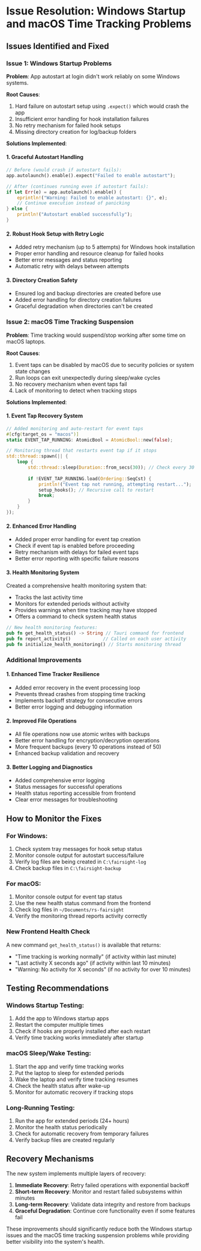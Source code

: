 # Issue Resolution: Windows Startup and macOS Time Tracking Problems

## Issues Identified and Fixed

### Issue 1: Windows Startup Problems
**Problem**: App autostart at login didn't work reliably on some Windows systems.

**Root Causes**:
1. Hard failure on autostart setup using `.expect()` which would crash the app
2. Insufficient error handling for hook installation failures
3. No retry mechanism for failed hook setups
4. Missing directory creation for log/backup folders

**Solutions Implemented**:

#### 1. Graceful Autostart Handling
```rust
// Before (would crash if autostart fails):
app.autolaunch().enable().expect("Failed to enable autostart");

// After (continues running even if autostart fails):
if let Err(e) = app.autolaunch().enable() {
    eprintln!("Warning: Failed to enable autostart: {}", e);
    // Continue execution instead of panicking
} else {
    println!("Autostart enabled successfully");
}
```

#### 2. Robust Hook Setup with Retry Logic
- Added retry mechanism (up to 5 attempts) for Windows hook installation
- Proper error handling and resource cleanup for failed hooks
- Better error messages and status reporting
- Automatic retry with delays between attempts

#### 3. Directory Creation Safety
- Ensured log and backup directories are created before use
- Added error handling for directory creation failures
- Graceful degradation when directories can't be created

### Issue 2: macOS Time Tracking Suspension
**Problem**: Time tracking would suspend/stop working after some time on macOS laptops.

**Root Causes**:
1. Event taps can be disabled by macOS due to security policies or system state changes
2. Run loops can exit unexpectedly during sleep/wake cycles
3. No recovery mechanism when event taps fail
4. Lack of monitoring to detect when tracking stops

**Solutions Implemented**:

#### 1. Event Tap Recovery System
```rust
// Added monitoring and auto-restart for event taps
#[cfg(target_os = "macos")]
static EVENT_TAP_RUNNING: AtomicBool = AtomicBool::new(false);

// Monitoring thread that restarts event tap if it stops
std::thread::spawn(|| {
    loop {
        std::thread::sleep(Duration::from_secs(30)); // Check every 30 seconds
        
        if !EVENT_TAP_RUNNING.load(Ordering::SeqCst) {
            println!("Event tap not running, attempting restart...");
            setup_hooks(); // Recursive call to restart
            break;
        }
    }
});
```

#### 2. Enhanced Error Handling
- Added proper error handling for event tap creation
- Check if event tap is enabled before proceeding
- Retry mechanism with delays for failed event taps
- Better error reporting with specific failure reasons

#### 3. Health Monitoring System
Created a comprehensive health monitoring system that:
- Tracks the last activity time
- Monitors for extended periods without activity
- Provides warnings when time tracking may have stopped
- Offers a command to check system health status

```rust
// New health monitoring features:
pub fn get_health_status() -> String // Tauri command for frontend
pub fn report_activity()            // Called on each user activity
pub fn initialize_health_monitoring() // Starts monitoring thread
```

### Additional Improvements

#### 1. Enhanced Time Tracker Resilience
- Added error recovery in the event processing loop
- Prevents thread crashes from stopping time tracking
- Implements backoff strategy for consecutive errors
- Better error logging and debugging information

#### 2. Improved File Operations
- All file operations now use atomic writes with backups
- Better error handling for encryption/decryption operations
- More frequent backups (every 10 operations instead of 50)
- Enhanced backup validation and recovery

#### 3. Better Logging and Diagnostics
- Added comprehensive error logging
- Status messages for successful operations
- Health status reporting accessible from frontend
- Clear error messages for troubleshooting

## How to Monitor the Fixes

### For Windows:
1. Check system tray messages for hook setup status
2. Monitor console output for autostart success/failure
3. Verify log files are being created in `C:\fairsight-log`
4. Check backup files in `C:\fairsight-backup`

### For macOS:
1. Monitor console output for event tap status
2. Use the new health status command from the frontend
3. Check log files in `~/Documents/rs-fairsight`
4. Verify the monitoring thread reports activity correctly

### New Frontend Health Check
A new command `get_health_status()` is available that returns:
- "Time tracking is working normally" (if activity within last minute)
- "Last activity X seconds ago" (if activity within last 10 minutes)
- "Warning: No activity for X seconds" (if no activity for over 10 minutes)

## Testing Recommendations

### Windows Startup Testing:
1. Add the app to Windows startup apps
2. Restart the computer multiple times
3. Check if hooks are properly installed after each restart
4. Verify time tracking works immediately after startup

### macOS Sleep/Wake Testing:
1. Start the app and verify time tracking works
2. Put the laptop to sleep for extended periods
3. Wake the laptop and verify time tracking resumes
4. Check the health status after wake-up
5. Monitor for automatic recovery if tracking stops

### Long-Running Testing:
1. Run the app for extended periods (24+ hours)
2. Monitor the health status periodically
3. Check for automatic recovery from temporary failures
4. Verify backup files are created regularly

## Recovery Mechanisms

The new system implements multiple layers of recovery:

1. **Immediate Recovery**: Retry failed operations with exponential backoff
2. **Short-term Recovery**: Monitor and restart failed subsystems within minutes
3. **Long-term Recovery**: Validate data integrity and restore from backups
4. **Graceful Degradation**: Continue core functionality even if some features fail

These improvements should significantly reduce both the Windows startup issues and the macOS time tracking suspension problems while providing better visibility into the system's health.
